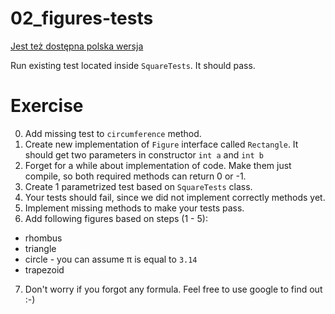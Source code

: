 # 02_figures-tests
[Jest też dostępna polska wersja](README.pl.md)

Run existing test located inside `SquareTests`. It should pass.

# Exercise

0. Add missing test to `circumference` method.
1. Create new implementation of `Figure` interface called `Rectangle`. It should get two parameters in constructor `int a` and `int b`
2. Forget for a while about implementation of code. Make them just compile, so both required methods can return 0 or -1.
3. Create 1 parametrized test based on `SquareTests` class.
4. Your tests should fail, since we did not implement correctly methods yet.
5. Implement missing methods to make your tests pass.
6. Add following figures based on steps (1 - 5):
* rhombus
* triangle
* circle - you can assume π is equal to `3.14`
* trapezoid
7. Don't worry if you forgot any formula. Feel free to use google to find out :-)
